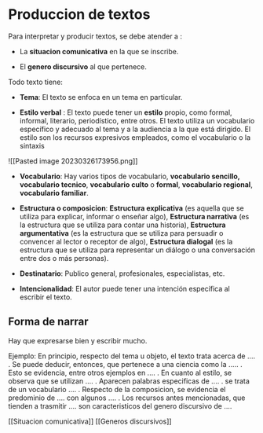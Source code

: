 # Produccion de textos

Para interpretar y producir textos, se debe atender a :

* La **situacion comunicativa** en la que se inscribe.

* El **genero discursivo** al que pertenece.

Todo texto tiene:

* **Tema**: El texto se enfoca en un tema en particular.

* **Estilo verbal** : El texto puede tener un **estilo** propio, como formal, informal, literario, periodístico, entre otros. El texto utiliza un vocabulario específico y adecuado al tema y a la audiencia a la que está dirigido. El estilo son los  recursos expresivos empleados, como el vocabulario o la sintaxis

![[Pasted image 20230326173956.png]]
* **Vocabulario**: Hay varios tipos de vocabulario, **vocabulario sencillo, vocabulario tecnico**, **vocabulario culto** o **formal**, **vocabulario regional**, **vocabulario familiar**.

* **Estructura o composicion**: **Estructura explicativa** (es aquella que se utiliza para explicar, informar o enseñar algo), **Estructura narrativa** (es la estructura que se utiliza para contar una historia), **Estructura argumentativa** (es la estructura que se utiliza para persuadir o convencer al lector o receptor de algo), **Estructura dialogal** (es la estructura que se utiliza para representar un diálogo o una conversación entre dos o más personas).

* **Destinatario**:  Publico general, profesionales, especialistas, etc.

* **Intencionalidad**: El autor puede tener una intención específica al escribir el texto.

## Forma de narrar

Hay que expresarse bien y escribir mucho.

Ejemplo: En principio, respecto del tema u objeto, el texto trata acerca de .... . Se puede deducir, entonces, que pertenece a una ciencia como la ..... . Esto se evidencia, entre otros ejemplos en .... . 
En cuanto al estilo, se observa que se utilizan .... . Aparecen palabras especificas de .... . se trata de un vocabulario .... . 
Respecto de la composicion, se evidencia el predominio de .... con algunos .... .
Los recursos antes mencionadas, que tienden a trasmitir .... son caracteristicos del genero discursivo de ....


[[Situacion comunicativa]]
[[Generos discursivos]]

